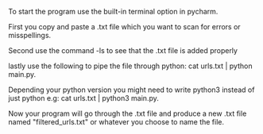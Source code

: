 To start the program use the built-in terminal option in pycharm.

First you copy and paste a .txt file which you want to scan for errors or misspellings.

Second use the command -ls to see that the .txt file is added properly

lastly use the following to pipe the file through python: cat urls.txt | python main.py.

Depending your python version you might need to write python3 instead of just python e.g: cat urls.txt | python3 main.py.

Now your program will go through the .txt file and produce a new .txt file named "filtered_urls.txt" or whatever you choose to name the file. 
